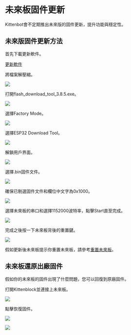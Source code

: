 # 未來板固件更新

Kittenbot會不定期推出未來版的固件更新，提升功能與穩定性。

## 未來版固件更新方法

首先下載更新軟件。

[更新軟件](https://drive.google.com/file/d/1_M4EzolaJWpYXts_FwUIqH8pZWqy-fye/view?usp=sharing)

將檔案解壓縮。

![](./images/update1.png)

打開flash_download_tool_3.8.5.exe。

![](./images/update2.png)

選擇Factory Mode。

![](./images/update3.png)

選擇ESP32 Download Tool。

![](./images/update4.png)

解鎖用戶界面。

![](./images/update5.png)

選擇.bin固件文件。

![](./images/update6.png)

確保已剔選固件文件和欄位中文字為0x1000。

![](./images/update7.png)

選擇未來板的串口和選擇1152000波特率，點擊Start直至完成。

![](./images/update8.png)

完成之後按一下未來板背後的重置鍵。

![](./images/resetbutton.jpg)

假如更新後未來板提示你重置未來板，請參考[重置未來板](./reset.md)。

## 未來板還原出廠固件

假如你的未來板的固件出現了什麼問題，您可以回復到原廠固件。

打開Kittenblock並連接上未來板。

![](./images/connected.png)

點擊恢復固件。

![](./images/firmware1.png)

![](./images/firmware2.png)